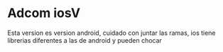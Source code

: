 # Adcom iosV
 Esta version es version android, cuidado con juntar las ramas, ios tiene librerias diferentes a las de android y pueden chocar
